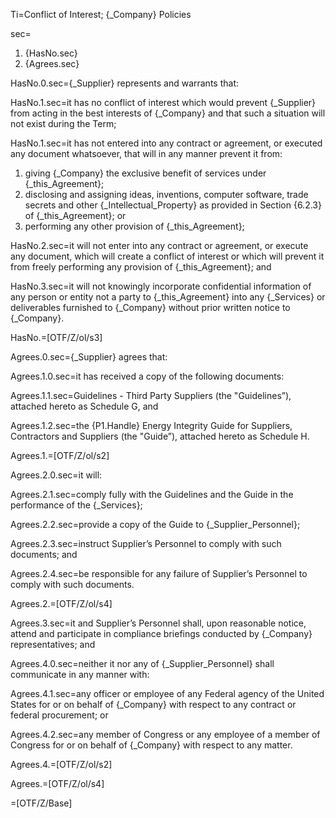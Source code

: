 Ti=Conflict of Interest; {_Company} Policies

sec=<ol><li>{HasNo.sec}<li>{Agrees.sec}</ol>

HasNo.0.sec={_Supplier} represents and warrants that:

HasNo.1.sec=it has no conflict of interest which would prevent {_Supplier} from acting in the best interests of {_Company} and that such a situation will not exist during the Term;

HasNo.1.sec=it has not entered into any contract or agreement, or executed any document whatsoever, that will in any manner prevent it from: <ol> <li>giving {_Company} the exclusive benefit of services under {_this_Agreement};</li> <li>disclosing and assigning ideas, inventions, computer software, trade secrets and other {_Intellectual_Property} as provided in Section {6.2.3} of {_this_Agreement}; or</li> <li>performing any other provision of {_this_Agreement};</li> </ol>

HasNo.2.sec=it will not enter into any contract or agreement, or execute any document, which will create a conflict of interest or which will prevent it from freely performing any provision of {_this_Agreement}; and

HasNo.3.sec=it will not knowingly incorporate confidential information of any person or entity not a party to {_this_Agreement} into any {_Services} or deliverables furnished to {_Company} without prior written notice to {_Company}.

HasNo.=[OTF/Z/ol/s3]

Agrees.0.sec={_Supplier} agrees that:

Agrees.1.0.sec=it has received a copy of the following documents:

Agrees.1.1.sec=Guidelines - Third Party Suppliers (the "Guidelines”), attached hereto as Schedule G, and

Agrees.1.2.sec=the {P1.Handle} Energy Integrity Guide for Suppliers, Contractors and Suppliers (the "Guide”), attached hereto as Schedule H.

Agrees.1.=[OTF/Z/ol/s2]

Agrees.2.0.sec=it will:

Agrees.2.1.sec=comply fully with the Guidelines and the Guide in the performance of the {_Services};

Agrees.2.2.sec=provide a copy of the Guide to {_Supplier_Personnel};

Agrees.2.3.sec=instruct Supplier’s Personnel to comply with such documents; and

Agrees.2.4.sec=be responsible for any failure of Supplier’s Personnel to comply with such documents.

Agrees.2.=[OTF/Z/ol/s4]

Agrees.3.sec=it and Supplier’s Personnel shall, upon reasonable notice, attend and participate in compliance briefings conducted by {_Company} representatives; and

Agrees.4.0.sec=neither it nor any of {_Supplier_Personnel} shall communicate in any manner with:

Agrees.4.1.sec=any officer or employee of any Federal agency of the United States for or on behalf of {_Company} with respect to any contract or federal procurement; or

Agrees.4.2.sec=any member of Congress or any employee of a member of Congress for or on behalf of {_Company} with respect to any matter.

Agrees.4.=[OTF/Z/ol/s2]

Agrees.=[OTF/Z/ol/s4]

=[OTF/Z/Base]
